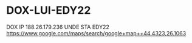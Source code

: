 # DOX-LUI-EDY22
DOX IP 188.26.179.236 UNDE STA EDY22 https://www.google.com/maps/search/google+map++44.4323,26.1063
